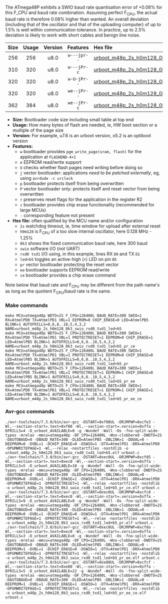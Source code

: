 The ATmega48P exhibits a SWIO baud rate quantisation error of +0.08% for this F_CPU and baud rate combination. Assuming perfect F<sub>CPU</sub>, the actual baud rate is therefore 0.08% higher than wanted. An overall deviation (including that of the oscillator and that of the uploading computer) of up to 1.5% is well within communication tolerance. In practice, up to 2.5% deviation is likely to work with short cables and benign line noise.

|Size|Usage|Version|Features|Hex file|
|:-:|:-:|:-:|:-:|:--|
|256|256|u8.0|`w---jpr--`|[urboot_m48p_2s_h0m128_0k3_swio_rxd0_txd1_led+b5.hex](https://raw.githubusercontent.com/stefanrueger/urboot.hex/main/mcus/atmega48p/watchdog_2_s/internal_oscillator_h-1.25%25/%2B0m128000_hz/%2B%2B%2B0k3_baud/uart0_rxd0_txd1/led%2Bb5/urboot_m48p_2s_h0m128_0k3_swio_rxd0_txd1_led%2Bb5.hex)|
|310|320|u8.0|`w---jPr-c`|[urboot_m48p_2s_h0m128_0k3_swio_rxd0_txd1_led+b5_pr_ce.hex](https://raw.githubusercontent.com/stefanrueger/urboot.hex/main/mcus/atmega48p/watchdog_2_s/internal_oscillator_h-1.25%25/%2B0m128000_hz/%2B%2B%2B0k3_baud/uart0_rxd0_txd1/led%2Bb5/urboot_m48p_2s_h0m128_0k3_swio_rxd0_txd1_led%2Bb5_pr_ce.hex)|
|320|320|u8.0|`w-U-jPr--`|[urboot_m48p_2s_h0m128_0k3_swio_rxd0_txd1_led+b5_pr.hex](https://raw.githubusercontent.com/stefanrueger/urboot.hex/main/mcus/atmega48p/watchdog_2_s/internal_oscillator_h-1.25%25/%2B0m128000_hz/%2B%2B%2B0k3_baud/uart0_rxd0_txd1/led%2Bb5/urboot_m48p_2s_h0m128_0k3_swio_rxd0_txd1_led%2Bb5_pr.hex)|
|320|320|u8.0|`we--jPr--`|[urboot_m48p_2s_h0m128_0k3_swio_rxd0_txd1_led+b5_pr_ee.hex](https://raw.githubusercontent.com/stefanrueger/urboot.hex/main/mcus/atmega48p/watchdog_2_s/internal_oscillator_h-1.25%25/%2B0m128000_hz/%2B%2B%2B0k3_baud/uart0_rxd0_txd1/led%2Bb5/urboot_m48p_2s_h0m128_0k3_swio_rxd0_txd1_led%2Bb5_pr_ee.hex)|
|362|384|u8.0|`we--jPr-c`|[urboot_m48p_2s_h0m128_0k3_swio_rxd0_txd1_led+b5_pr_ee_ce.hex](https://raw.githubusercontent.com/stefanrueger/urboot.hex/main/mcus/atmega48p/watchdog_2_s/internal_oscillator_h-1.25%25/%2B0m128000_hz/%2B%2B%2B0k3_baud/uart0_rxd0_txd1/led%2Bb5/urboot_m48p_2s_h0m128_0k3_swio_rxd0_txd1_led%2Bb5_pr_ee_ce.hex)|

- **Size:** Bootloader code size including small table at top end
- **Usage:** How many bytes of flash are needed, ie, HW boot section or a multiple of the page size
- **Version:** For example, u7.6 is an urboot version, o5.2 is an optiboot version
- **Features:**
  + `w` bootloader provides `pgm_write_page(sram, flash)` for the application at `FLASHEND-4+1`
  + `e` EEPROM read/write support
  + `U` checks whether flash pages need writing before doing so
  + `j` vector bootloader: applications *need to be patched externally*, eg, using `avrdude -c urclock`
  + `p` bootloader protects itself from being overwritten
  + `P` vector bootloader only: protects itself and reset vector from being overwritten
  + `r` preserves reset flags for the application in the register R2
  + `c` bootloader provides chip erase functionality (recommended for large MCUs)
  + `-` corresponding feature not present
- **Hex file:** often qualified by the MCU name and/or configuration
  + `2s` watchdog timeout, ie, time window for upload after external reset
  + `h0m128` is F<sub>CPU</sub> of a too slow internal oscillator, here 0.128 MHz - 1.25%
  + `0k3` shows the fixed communication baud rate, here 300 baud
  + `swio` software I/O (not UART)
  + `rxd0 txd1` I/O using, in this example, lines RX `D0` and TX `D1`
  + `led+b5` toggles an active-high (`+`) LED on pin `B5`
  + `pr` vector bootloader protecting the reset vector
  + `ee` bootloader supports EEPROM read/write
  + `ce` bootloader provides a chip erase command


Note below that baud rate and F<sub>CPU</sub> may be different from the path name's as long as the quotient F<sub>CPU</sub>/baud rate is the same.

### Make commands
```
make MCU=atmega48p WDTO=2S F_CPU=126400L BAUD_RATE=300 SWIO=1 RX=AtmelPD0 TX=AtmelPD1 VBL=1 EEPROM=0 CHIP_ERASE=0 LED=AtmelPB5 BLINK=1 AUTOFRILLS=0,6,8..10,5,4,3,2 NAME=urboot_m48p_2s_h0m128_0k3_swio_rxd0_txd1_led+b5
make MCU=atmega48p WDTO=2S F_CPU=126400L BAUD_RATE=300 SWIO=1 RX=AtmelPD0 TX=AtmelPD1 VBL=1 PROTECTRESET=1 EEPROM=0 CHIP_ERASE=1 LED=AtmelPB5 BLINK=1 AUTOFRILLS=0,6,8..10,5,4,3,2 NAME=urboot_m48p_2s_h0m128_0k3_swio_rxd0_txd1_led+b5_pr_ce
make MCU=atmega48p WDTO=2S F_CPU=126400L BAUD_RATE=300 SWIO=1 RX=AtmelPD0 TX=AtmelPD1 VBL=1 PROTECTRESET=1 EEPROM=0 CHIP_ERASE=0 LED=AtmelPB5 BLINK=1 AUTOFRILLS=0,6,8..10,5,4,3,2 NAME=urboot_m48p_2s_h0m128_0k3_swio_rxd0_txd1_led+b5_pr
make MCU=atmega48p WDTO=2S F_CPU=126400L BAUD_RATE=300 SWIO=1 RX=AtmelPD0 TX=AtmelPD1 VBL=1 PROTECTRESET=1 EEPROM=1 CHIP_ERASE=0 LED=AtmelPB5 BLINK=1 AUTOFRILLS=0,6,8..10,5,4,3,2 NAME=urboot_m48p_2s_h0m128_0k3_swio_rxd0_txd1_led+b5_pr_ee
make MCU=atmega48p WDTO=2S F_CPU=126400L BAUD_RATE=300 SWIO=1 RX=AtmelPD0 TX=AtmelPD1 VBL=1 PROTECTRESET=1 EEPROM=1 CHIP_ERASE=1 LED=AtmelPB5 BLINK=1 AUTOFRILLS=0,6,8..10,5,4,3,2 NAME=urboot_m48p_2s_h0m128_0k3_swio_rxd0_txd1_led+b5_pr_ee_ce
```

### Avr-gcc commands
```
./avr-toolchain/7.3.0/bin/avr-gcc -DSTART=0xf00UL -DRJMPWP=0xcfe3 -Wl,--section-start=.text=0xf00 -Wl,--section-start=.version=0xffa -DFRILLS=4 -D_urboot_AVAILABLE=0 -g -Wundef -Wall -Os -fno-split-wide-types -mrelax -mmcu=atmega48p -DF_CPU=126400L -Wno-clobbered -DWDTO=2S -DAUTOBAUD=0 -DBAUD_RATE=300 -DLED=AtmelPB5 -DBLINK=1 -DDUAL=0 -DEEPROM=0 -DVBL=1 -DCHIP_ERASE=0 -DSWIO=1 -DTX=AtmelPD1 -DRX=AtmelPD0 -DPGMWRITEPAGE=1 -Wl,--relax -nostartfiles -nostdlib -o urboot_m48p_2s_h0m128_0k3_swio_rxd0_txd1_led+b5.elf urboot.c
./avr-toolchain/7.3.0/bin/avr-gcc -DSTART=0xec0UL -DRJMPWP=0xcfd5 -Wl,--section-start=.text=0xec0 -Wl,--section-start=.version=0xffa -DFRILLS=5 -D_urboot_AVAILABLE=10 -g -Wundef -Wall -Os -fno-split-wide-types -mrelax -mmcu=atmega48p -DF_CPU=126400L -Wno-clobbered -DWDTO=2S -DAUTOBAUD=0 -DBAUD_RATE=300 -DLED=AtmelPB5 -DBLINK=1 -DDUAL=0 -DEEPROM=0 -DVBL=1 -DCHIP_ERASE=1 -DSWIO=1 -DTX=AtmelPD1 -DRX=AtmelPD0 -DPGMWRITEPAGE=1 -DPROTECTRESET=1 -Wl,--relax -nostartfiles -nostdlib -o urboot_m48p_2s_h0m128_0k3_swio_rxd0_txd1_led+b5_pr_ce.elf urboot.c
./avr-toolchain/7.3.0/bin/avr-gcc -DSTART=0xec0UL -DRJMPWP=0xcfc8 -Wl,--section-start=.text=0xec0 -Wl,--section-start=.version=0xffa -DFRILLS=9 -D_urboot_AVAILABLE=0 -g -Wundef -Wall -Os -fno-split-wide-types -mrelax -mmcu=atmega48p -DF_CPU=126400L -Wno-clobbered -DWDTO=2S -DAUTOBAUD=0 -DBAUD_RATE=300 -DLED=AtmelPB5 -DBLINK=1 -DDUAL=0 -DEEPROM=0 -DVBL=1 -DCHIP_ERASE=0 -DSWIO=1 -DTX=AtmelPD1 -DRX=AtmelPD0 -DPGMWRITEPAGE=1 -DPROTECTRESET=1 -Wl,--relax -nostartfiles -nostdlib -o urboot_m48p_2s_h0m128_0k3_swio_rxd0_txd1_led+b5_pr.elf urboot.c
./avr-toolchain/7.3.0/bin/avr-gcc -DSTART=0xec0UL -DRJMPWP=0xcfda -Wl,--section-start=.text=0xec0 -Wl,--section-start=.version=0xffa -DFRILLS=3 -D_urboot_AVAILABLE=0 -g -Wundef -Wall -Os -fno-split-wide-types -mrelax -mmcu=atmega48p -DF_CPU=126400L -Wno-clobbered -DWDTO=2S -DAUTOBAUD=0 -DBAUD_RATE=300 -DLED=AtmelPB5 -DBLINK=1 -DDUAL=0 -DEEPROM=1 -DVBL=1 -DCHIP_ERASE=0 -DSWIO=1 -DTX=AtmelPD1 -DRX=AtmelPD0 -DPGMWRITEPAGE=1 -DPROTECTRESET=1 -Wl,--relax -nostartfiles -nostdlib -o urboot_m48p_2s_h0m128_0k3_swio_rxd0_txd1_led+b5_pr_ee.elf urboot.c
./avr-toolchain/7.3.0/bin/avr-gcc -DSTART=0xe80UL -DRJMPWP=0xcfcf -Wl,--section-start=.text=0xe80 -Wl,--section-start=.version=0xffa -DFRILLS=5 -D_urboot_AVAILABLE=22 -g -Wundef -Wall -Os -fno-split-wide-types -mrelax -mmcu=atmega48p -DF_CPU=126400L -Wno-clobbered -DWDTO=2S -DAUTOBAUD=0 -DBAUD_RATE=300 -DLED=AtmelPB5 -DBLINK=1 -DDUAL=0 -DEEPROM=1 -DVBL=1 -DCHIP_ERASE=1 -DSWIO=1 -DTX=AtmelPD1 -DRX=AtmelPD0 -DPGMWRITEPAGE=1 -DPROTECTRESET=1 -Wl,--relax -nostartfiles -nostdlib -o urboot_m48p_2s_h0m128_0k3_swio_rxd0_txd1_led+b5_pr_ee_ce.elf urboot.c
```


